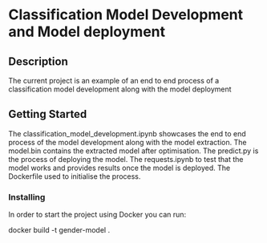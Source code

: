 # Classification Model Development and Model deployment

## Description

The current project is an example of an end to end process of a classification model development along with the model deployment

## Getting Started

The classification_model_development.ipynb showcases the end to end process of the model development along with the model extraction.
The model.bin contains the extracted model after optimisation.
The predict.py is the process of deploying the model.
The requests.ipynb to test that the model works and provides results once the model is deployed.
The Dockerfile used to initialise the process.

### Installing

In order to start the project using Docker you can run:

docker build -t gender-model .

